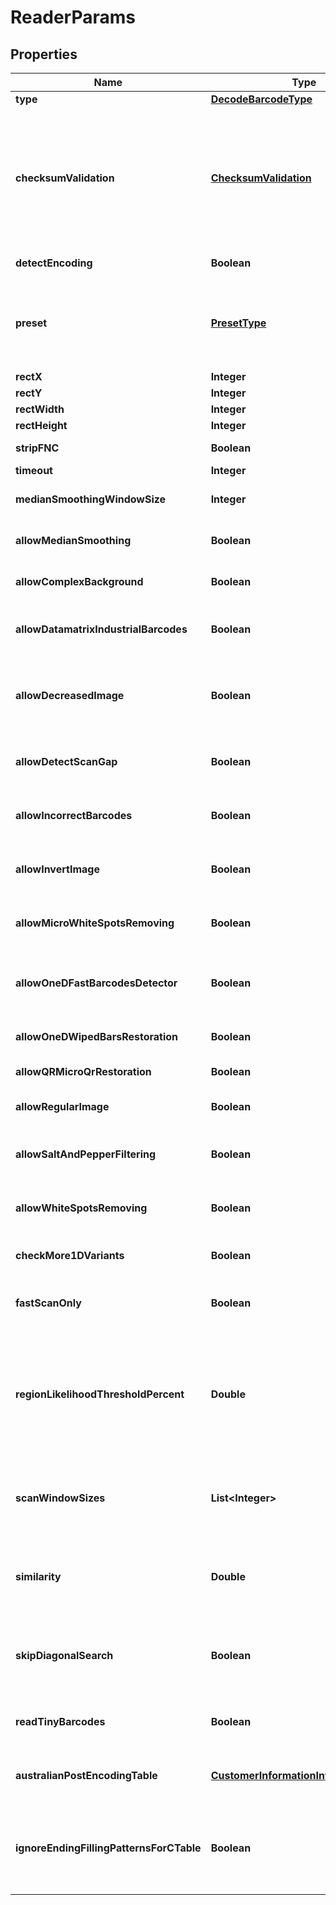 
# ReaderParams

## Properties
Name | Type | Description | Notes
------------ | ------------- | ------------- | -------------
**type** | [**DecodeBarcodeType**](DecodeBarcodeType.md) | The type of barcode to read. |  [optional]
**checksumValidation** | [**ChecksumValidation**](ChecksumValidation.md) | Enable checksum validation during recognition for 1D barcodes. Default is treated as Yes for symbologies which must contain checksum, as No where checksum only possible. Checksum never used: Codabar Checksum is possible: Code39 Standard/Extended, Standard2of5, Interleaved2of5, Matrix2of5, ItalianPost25, DeutschePostIdentcode, DeutschePostLeitcode, VIN Checksum always used: Rest symbologies |  [optional]
**detectEncoding** | **Boolean** | A flag which force engine to detect codetext encoding for Unicode. |  [optional]
**preset** | [**PresetType**](PresetType.md) | Preset allows to configure recognition quality and speed manually. You can quickly set up Preset by embedded presets: HighPerformance, NormalQuality, HighQuality, MaxBarCodes or you can manually configure separate options. Default value of Preset is NormalQuality. |  [optional]
**rectX** | **Integer** | Set X for area for recognition. |  [optional]
**rectY** | **Integer** | Set Y for area for recognition. |  [optional]
**rectWidth** | **Integer** | Set Width of area for recognition. |  [optional]
**rectHeight** | **Integer** | Set Height of area for recognition. |  [optional]
**stripFNC** | **Boolean** | Value indicating whether FNC symbol strip must be done. |  [optional]
**timeout** | **Integer** | Timeout of recognition process. |  [optional]
**medianSmoothingWindowSize** | **Integer** | Window size for median smoothing. Typical values are 3 or 4. Default value is 3. AllowMedianSmoothing must be set. |  [optional]
**allowMedianSmoothing** | **Boolean** | Allows engine to enable median smoothing as additional scan. Mode helps to recognize noised barcodes. |  [optional]
**allowComplexBackground** | **Boolean** | Allows engine to recognize color barcodes on color background as additional scan. Extremely slow mode. |  [optional]
**allowDatamatrixIndustrialBarcodes** | **Boolean** | Allows engine for Datamatrix to recognize dashed industrial Datamatrix barcodes. Slow mode which helps only for dashed barcodes which consist from spots. |  [optional]
**allowDecreasedImage** | **Boolean** | Allows engine to recognize decreased image as additional scan. Size for decreasing is selected by internal engine algorithms. Mode helps to recognize barcodes which are noised and blurred but captured with high resolution. |  [optional]
**allowDetectScanGap** | **Boolean** | Allows engine to use gap between scans to increase recognition speed. Mode can make recognition problems with low height barcodes. |  [optional]
**allowIncorrectBarcodes** | **Boolean** | Allows engine to recognize barcodes which has incorrect checksum or incorrect values. Mode can be used to recognize damaged barcodes with incorrect text. |  [optional]
**allowInvertImage** | **Boolean** | Allows engine to recognize inverse color image as additional scan. Mode can be used when barcode is white on black background. |  [optional]
**allowMicroWhiteSpotsRemoving** | **Boolean** | Allows engine for Postal barcodes to recognize slightly noised images. Mode helps to recognize slightly damaged Postal barcodes. |  [optional]
**allowOneDFastBarcodesDetector** | **Boolean** | Allows engine for 1D barcodes to quickly recognize high quality barcodes which fill almost whole image. Mode helps to quickly recognize generated barcodes from Internet. |  [optional]
**allowOneDWipedBarsRestoration** | **Boolean** | Allows engine for 1D barcodes to recognize barcodes with single wiped/glued bars in pattern. |  [optional]
**allowQRMicroQrRestoration** | **Boolean** | Allows engine for QR/MicroQR to recognize damaged MicroQR barcodes. |  [optional]
**allowRegularImage** | **Boolean** | Allows engine to recognize regular image without any restorations as main scan. Mode to recognize image as is. |  [optional]
**allowSaltAndPepperFiltering** | **Boolean** | Allows engine to recognize barcodes with salt and pepper noise type. Mode can remove small noise with white and black dots. |  [optional]
**allowWhiteSpotsRemoving** | **Boolean** | Allows engine to recognize image without small white spots as additional scan. Mode helps to recognize noised image as well as median smoothing filtering. |  [optional]
**checkMore1DVariants** | **Boolean** | Allows engine to recognize 1D barcodes with checksum by checking more recognition variants. Default value: False. |  [optional]
**fastScanOnly** | **Boolean** | Allows engine for 1D barcodes to quickly recognize middle slice of an image and return result without using any time-consuming algorithms. Default value: False. |  [optional]
**regionLikelihoodThresholdPercent** | **Double** | Sets threshold for detected regions that may contain barcodes. Value 0.7 means that bottom 70% of possible regions are filtered out and not processed further. Region likelihood threshold must be between [0.05, 0.9] Use high values for clear images with few barcodes. Use low values for images with many barcodes or for noisy images. Low value may lead to a bigger recognition time. |  [optional]
**scanWindowSizes** | **List&lt;Integer&gt;** | Scan window sizes in pixels. Allowed sizes are 10, 15, 20, 25, 30. Scanning with small window size takes more time and provides more accuracy but may fail in detecting very big barcodes. Combining of several window sizes can improve detection quality. |  [optional]
**similarity** | **Double** | Similarity coefficient depends on how homogeneous barcodes are. Use high value for for clear barcodes. Use low values to detect barcodes that ara partly damaged or not lighten evenly. Similarity coefficient must be between [0.5, 0.9] |  [optional]
**skipDiagonalSearch** | **Boolean** | Allows detector to skip search for diagonal barcodes. Setting it to false will increase detection time but allow to find diagonal barcodes that can be missed otherwise. Enabling of diagonal search leads to a bigger detection time. |  [optional]
**readTinyBarcodes** | **Boolean** | Allows engine to recognize tiny barcodes on large images. Ignored if AllowIncorrectBarcodes is set to True. Default value: False. |  [optional]
**australianPostEncodingTable** | [**CustomerInformationInterpretingType**](CustomerInformationInterpretingType.md) | Interpreting Type for the Customer Information of AustralianPost BarCode.Default is CustomerInformationInterpretingType.Other. |  [optional]
**ignoreEndingFillingPatternsForCTable** | **Boolean** | The flag which force AustraliaPost decoder to ignore last filling patterns in Customer Information Field during decoding as CTable method.  CTable encoding method does not have any gaps in encoding table and sequnce \&quot;333\&quot; of filling paterns is decoded as letter \&quot;z\&quot;. |  [optional]



